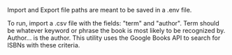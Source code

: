 Import and Export file paths are meant to be saved in a .env file.

To run, import a .csv file with the fields: "term" and "author". Term should be whatever keyword or phrase the book is most likely to be recognized by. Author... is the author. This utility uses the Google Books API to search for ISBNs with these criteria.